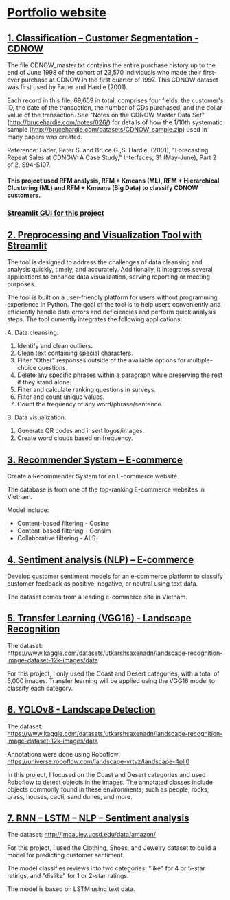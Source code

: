 # [Portfolio website](https://hienthng.github.io/Nguyen_Thuy_Hien-Portfolio/)


## [1. Classification – Customer Segmentation - CDNOW](https://github.com/HienThNg/CDNOW)
The file CDNOW_master.txt contains the entire purchase history up to the end of June 1998 of the cohort of 23,570 individuals who made their first-ever purchase at CDNOW in the first quarter of 1997. This CDNOW dataset was first used by Fader and Hardie (2001).

Each record in this file, 69,659 in total, comprises four fields: the customer's ID, the date of the transaction, the number of CDs purchased, and the dollar value of the transaction.
See "Notes on the CDNOW Master Data Set" (http://brucehardie.com/notes/026/) for details of how the 1/10th systematic sample (http://brucehardie.com/datasets/CDNOW_sample.zip) used in many papers was created.

Reference: Fader, Peter S. and Bruce G.,S. Hardie, (2001), "Forecasting Repeat Sales at CDNOW: A Case Study," Interfaces, 31 (May-June), Part 2 of 2, S94-S107.

#### This project used **RFM analysis, RFM + Kmeans (ML),  RFM + Hierarchical Clustering (ML) and RFM + Kmeans (Big Data)** to classify CDNOW customers.

### [Streamlit GUI for this project](https://datascienceproject-cdnow.streamlit.app/)

## [2. Preprocessing and Visualization Tool with Streamlit](https://prep-viz-tool.streamlit.app/)
The tool is designed to address the challenges of data cleansing and analysis quickly, timely, and accurately. Additionally, it integrates several applications to enhance data visualization, serving reporting or meeting purposes.

The tool is built on a user-friendly platform for users without programming experience in Python. The goal of the tool is to help users conveniently and efficiently handle data errors and deficiencies and perform quick analysis steps. The tool currently integrates the following applications:

A. Data cleansing:
1. Identify and clean outliers.
2. Clean text containing special characters.
3. Filter "Other" responses outside of the available options for multiple-choice questions.
4. Delete any specific phrases within a paragraph while preserving the rest if they stand alone.
5. Filter and calculate ranking questions in surveys.
6. Filter and count unique values.
7. Count the frequency of any word/phrase/sentence.

B. Data visualization:
1. Generate QR codes and insert logos/images.
2. Create word clouds based on frequency.

## [3. Recommender System – E-commerce](https://github.com/HienThNg/Recommender-System-E-commerce)
Create a Recommender System for an E-commerce website.

The database is from one of the top-ranking E-commerce websites in Vietnam.

Model include: 
* Content-based filtering - Cosine
* Content-based filtering - Gensim
* Collaborative filtering - ALS

## [4. Sentiment analysis (NLP) – E-commerce](https://github.com/HienThNg/Sentiment-analysis-NLP-E-commerce)

Develop customer sentiment models for an e-commerce platform to classify customer feedback as positive, negative, or neutral using text data. 

The dataset comes from a leading e-commerce site in Vietnam.


## [5. Transfer Learning (VGG16) - Landscape Recognition](https://github.com/HienThNg/Transfer-Learning-VGG16---Landscape-Recognition)

The dataset: https://www.kaggle.com/datasets/utkarshsaxenadn/landscape-recognition-image-dataset-12k-images/data

For this project, I only used the Coast and Desert categories, with a total of 5,000 images. Transfer learning will be applied using the VGG16 model to classify each category.

## [6. YOLOv8 - Landscape Detection](https://github.com/HienThNg/YOLOv8---Landscape-Detection)

The dataset: https://www.kaggle.com/datasets/utkarshsaxenadn/landscape-recognition-image-dataset-12k-images/data

Annotations were done using Roboflow: https://universe.roboflow.com/landscape-vrtyz/landscape-4plj0

In this project, I focused on the Coast and Desert categories and used Roboflow to detect objects in the images. The annotated classes include objects commonly found in these environments, such as people, rocks, grass, houses, cacti, sand dunes, and more.

## [7. RNN – LSTM – NLP –  Sentiment analysis](https://github.com/HienThNg/RNN-LSTM-NLP-Sentiment-analysis)

The dataset: http://jmcauley.ucsd.edu/data/amazon/

For this project, I used the Clothing, Shoes, and Jewelry dataset to build a model for predicting customer sentiment. 

The model classifies reviews into two categories: "like" for 4 or 5-star ratings, and "dislike" for 1 or 2-star ratings. 

The model is based on LSTM using text data.



